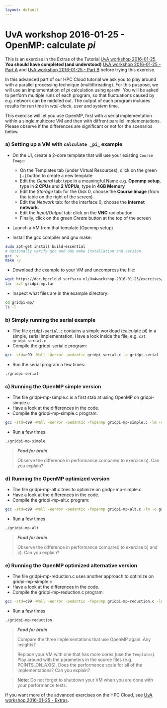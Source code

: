 ```yaml
---
layout: default
---
```


# UvA workshop 2016-01-25 - OpenMP: calculate _pi_

This is an exercise in the Extras of the Tutorial [UvA workshop 2016-01-25](UvAworkshop-2016-01-25).
**You should have completed (and understood)** [UvA workshop 2016-01-25 - Part A](UvAworkshop-2016-01-25-partA) and [UvA workshop 2016-01-25 - Part B](UvAworkshop-2016-01-25-partB) before trying this exercise.

In this advanced part of our HPC Cloud tutorial we ask you to play around with a parallel processing technique (multithreading). For this puspose, we will use an implementation of _pi_ calculation using `OpenMP`. You will be asked to perform multiple runs of each program, so that fluctuations caused by e.g. network can be middled out. The output of each program includes results for run time in _wall-clock_, _user_ and _system_ time.

This exercise will let you use OpenMP, first with a serial implementation within a single multicore VM and then with diffrent parallel implementations. Please observe if the differences are significant or not for the scenarios below.

### a) Setting up a VM with `calculate _pi_` example

* On the UI, create a 2-core template that will use your existing `Course Image`:
  * On the Templates tab (under Virtual Resources), click on the green [+] button to create a new template
  * Edit the *General* tab: type in a meaningful Name e.g. **Openmp setup**, type in **2 CPUs** and **2 VCPUs**, type in **4GB Memory** 
  * Edit the *Storage* tab: for the Disk 0, choose the **Course Image** (from the table on the right of the screen) 
  * Edit the *Network* tab: for the Interface 0, choose the **internet network**.  
  * Edit the *Input/Output* tab: click on the **VNC** radiobutton
  * Finally, click on the green *Create* button at the top of the screen

* Launch a VM from that template (Openmp setup)

* Install the gcc compiler and gnu make:

```sh
sudo apt-get install build-essential 
# Optionally verify gcc and GNU make installation and version
gcc -v  
make -v 
```

* Download the example to your VM and uncompress the file:

```sh
wget https://doc.hpccloud.surfsara.nl/UvAworkshop-2016-01-25/exercises/gridpi-mp.tar 
tar -xvf gridpi-mp.tar 
```

* Inspect what files are in the example directory:

```sh
cd gridpi-mp/
ls -l 
```

### b) Simply running the serial example

* The file `gridpi-serial.c` contains a simple workload (calculate pi) in a simple,
serial implementation. Have a look inside the file, e.g. `cat gridpi-serial.c`
* Compile the gridpi-serial.c program:

```sh
gcc -std=c99 -Wall -Werror -pedantic gridpi-serial.c -o gridpi-serial
```

* Run the serial program a few times:

```sh
./gridpi-serial
```

### c) Running the OpenMP simple version

* The file gridpi-mp-simple.c is a first stab at using OpenMP on gridpi-simple.c
* Have a look at the differences in the code.
* Compile the gridpi-mp-simple.c program:

```sh
gcc -std=c99 -Wall -Werror -pedantic -fopenmp gridpi-mp-simple.c -lm -o gridpi-mp-simple 
```

* Run a few times

```sh
./gridpi-mp-simple
```

> **_Food for brain_**
>
> Observe the difference in performance compared to exercise b). Can you explain?

### d) Running the OpenMP optimized version

* The file gridpi-mp-alt.c tries to optimize on gridpi-mp-simple.c
* Have a look at the differences in the code.
* Compile the gridpi-mp-alt.c program:

```sh
gcc -std=c99 -Wall -Werror -pedantic -fopenmp gridpi-mp-alt.c -lm -o gridpi-mp-alt
```

* Run a few times

```sh
./gridpi-mp-alt
```

> **_Food for brain_**
>
> Observe the difference in performance compared to exercise b) and c). Can you explain?

### e) Running the OpenMP optimized alternative version

* The file gridpi-mp-reduction.c uses another approach to optimize on gridpi-mp-simple.c
* Have a look at the differences in the code.
* Compile the gridpi-mp-reduction.c program:

```sh
gcc -std=c99 -Wall -Werror -pedantic -fopenmp gridpi-mp-reduction.c -lm -o gridpi-mp-reduction
```

* Run a few times

```sh
./gridpi-mp-reduction
```

> **_Food for brain_**
>
> Compare the three implementations that use OpenMP again. Any insights?
>
> Replace your VM with one that has more cores (use the `Templates`).
> Play around with the parameters in the source files (e.g. POINTS_ON_AXIS).
> Does the performance scale for all of the implementations? Can you explain?

> **Note:**
> Do not forget to shutdown your VM when you are done with your performance tests.

 If you want more of the advanced exercises on the HPC Cloud, see [UvA workshop 2016-01-25 - Extras](UvAworkshop-2016-01-25-extras).
